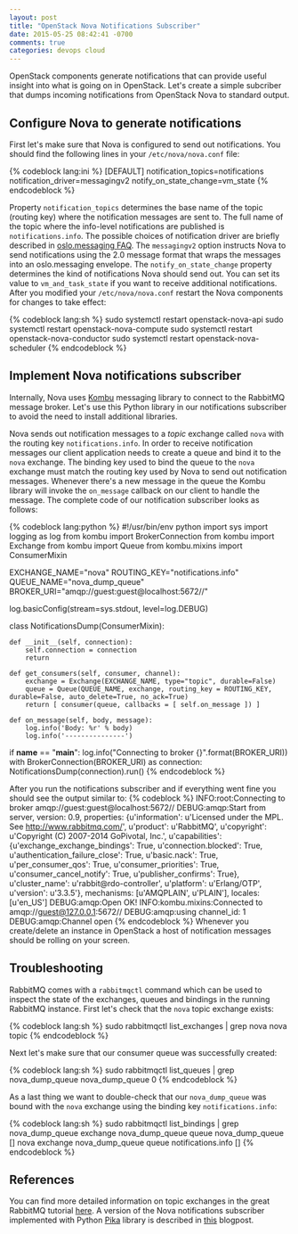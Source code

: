 ```yaml
---
layout: post
title: "OpenStack Nova Notifications Subscriber"
date: 2015-05-25 08:42:41 -0700
comments: true
categories: devops cloud
---
```


OpenStack components generate notifications that can provide useful insight into what is going on in OpenStack. Let's create a simple subcriber that dumps incoming notifications from OpenStack Nova to standard output.

<!-- more -->

Configure Nova to generate notifications
----------------------------------------

First let's make sure that Nova is configured to send out notifications. You should find the following lines in your `/etc/nova/nova.conf` file:

{% codeblock lang:ini %}
[DEFAULT]
notification_topics=notifications
notification_driver=messagingv2
notify_on_state_change=vm_state
{% endcodeblock %}

Property `notification_topics` determines the base name of the topic (routing key) where the notification messages are sent to. The full name of the topic where the info-level notifications are published is `notifications.info`.
The possible choices of notification driver are briefly described in [oslo.messaging FAQ](http://docs.openstack.org/developer/oslo.messaging/FAQ.html "Frequently Asked Questions"). The `messagingv2` option instructs Nova to send notifications using the 2.0 message format that wraps the messages into an oslo.messaging envelope. The `notify_on_state_change` property determines the kind of notifications Nova should send out. You can set its value to `vm_and_task_state` if you want to receive additional notifications. After you modified your `/etc/nova/nova.conf` restart the Nova components for changes to take effect:

{% codeblock lang:sh %}
sudo systemctl restart openstack-nova-api
sudo systemctl restart openstack-nova-compute
sudo systemctl restart openstack-nova-conductor
sudo systemctl restart openstack-nova-scheduler
{% endcodeblock %}

Implement Nova notifications subscriber
------------------------------------
Internally, Nova uses [Kombu](https://kombu.readthedocs.org/en/latest/ "Kombu Documentation") messaging library to connect to the RabbitMQ message broker. Let's use this Python library in our notifications subscriber to avoid the need to install additional libraries.

Nova sends out notification messages to a *topic* exchange called `nova` with the routing key `notifications.info`. In order to receive notification messages our client application needs to create a queue and bind it to the `nova` exchange. The binding key used to bind the queue to the `nova` exchange must match the routing key used by Nova to send out notification messages. Whenever there's a new message in the queue the Kombu library will invoke the `on_message` callback on our client to handle the message. The complete code of our notification subscriber looks as follows:

{% codeblock lang:python %}
#!/usr/bin/env python
import sys
import logging as log
from kombu import BrokerConnection
from kombu import Exchange
from kombu import Queue
from kombu.mixins import ConsumerMixin

EXCHANGE_NAME="nova"
ROUTING_KEY="notifications.info"
QUEUE_NAME="nova_dump_queue"
BROKER_URI="amqp://guest:guest@localhost:5672//"

log.basicConfig(stream=sys.stdout, level=log.DEBUG)

class NotificationsDump(ConsumerMixin):

    def __init__(self, connection):
        self.connection = connection
        return

    def get_consumers(self, consumer, channel):
        exchange = Exchange(EXCHANGE_NAME, type="topic", durable=False)
        queue = Queue(QUEUE_NAME, exchange, routing_key = ROUTING_KEY, durable=False, auto_delete=True, no_ack=True)
        return [ consumer(queue, callbacks = [ self.on_message ]) ]

    def on_message(self, body, message):
        log.info('Body: %r' % body)
        log.info('---------------')

if __name__ == "__main__":
    log.info("Connecting to broker {}".format(BROKER_URI))
    with BrokerConnection(BROKER_URI) as connection:
        NotificationsDump(connection).run()
{% endcodeblock %}

After you run the notifications subscriber and if everything went fine you should see the output similar to:
{% codeblock %}
INFO:root:Connecting to broker amqp://guest:guest@localhost:5672//
DEBUG:amqp:Start from server, version: 0.9, properties: {u'information': u'Licensed under the MPL.  See http://www.rabbitmq.com/', u'product': u'RabbitMQ', u'copyright': u'Copyright (C) 2007-2014 GoPivotal, Inc.', u'capabilities': {u'exchange_exchange_bindings': True, u'connection.blocked': True, u'authentication_failure_close': True, u'basic.nack': True, u'per_consumer_qos': True, u'consumer_priorities': True, u'consumer_cancel_notify': True, u'publisher_confirms': True}, u'cluster_name': u'rabbit@rdo-controller', u'platform': u'Erlang/OTP', u'version': u'3.3.5'}, mechanisms: [u'AMQPLAIN', u'PLAIN'], locales: [u'en_US']
DEBUG:amqp:Open OK!
INFO:kombu.mixins:Connected to amqp://guest@127.0.0.1:5672//
DEBUG:amqp:using channel_id: 1
DEBUG:amqp:Channel open
{% endcodeblock %}
Whenever you create/delete an instance in OpenStack a host of notification messages should be rolling on your screen.

Troubleshooting
---------------
RabbitMQ comes with a `rabbitmqctl` command which can be used to inspect the state of the exchanges, queues and bindings in the running RabbitMQ instance. First let's check that the `nova` topic exchange exists:

{% codeblock lang:sh %}
sudo rabbitmqctl list_exchanges | grep nova
nova    topic
{% endcodeblock %}

Next let's make sure that our consumer queue was successfully created:

{% codeblock lang:sh %}
sudo rabbitmqctl list_queues | grep nova_dump_queue
nova_dump_queue 0
{% endcodeblock %}

As a last thing we want to double-check that our `nova_dump_queue` was bound with the `nova` exchange using the binding key `notifications.info`:

{% codeblock lang:sh %}
sudo rabbitmqctl list_bindings | grep nova_dump_queue
        exchange        nova_dump_queue queue   nova_dump_queue []
nova    exchange        nova_dump_queue queue   notifications.info      []
{% endcodeblock %}

References
----------

You can find more detailed information on topic exchanges in the great RabbitMQ tutorial [here](https://www.rabbitmq.com/tutorials/tutorial-five-python.html "Topics"). A version of the Nova notifications subscriber implemented with Python [Pika](http://pika.readthedocs.org/en/latest/ "Introduction to Pika") library is described in [this](https://prosuncsedu.wordpress.com/2014/01/08/notification-of-actions-in-openstack-nova/ "Action Notifications in OpenStack nova") blogpost.
